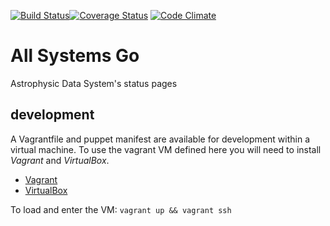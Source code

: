 [![Build Status](https://travis-ci.org/jonnybazookatone/systemsgo.svg?branch=master)](https://travis-ci.org/jonnybazookatone/systemsgo)[![Coverage Status](https://coveralls.io/repos/jonnybazookatone/systemsgo/badge.svg?branch=master&service=github)](https://coveralls.io/github/jonnybazookatone/systemsgo?branch=master)
[![Code Climate](https://codeclimate.com/github/jonnybazookatone/systemsgo/badges/gpa.svg)](https://codeclimate.com/github/jonnybazookatone/systemsgo)
# All Systems Go

Astrophysic Data System's status pages

## development

A Vagrantfile and puppet manifest are available for development within a virtual machine. To use the vagrant VM defined here you will need to install *Vagrant* and *VirtualBox*. 

  * [Vagrant](https://docs.vagrantup.com)
  * [VirtualBox](https://www.virtualbox.org)

To load and enter the VM: `vagrant up && vagrant ssh`
